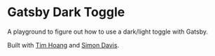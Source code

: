 # Gatsby Dark Toggle

A playground to figure out how to use a dark/light toggle with Gatsby.

Built with [Tim Hoang](https://github.com/timh1203) and [Simon Davis](https://github.com/skidragon).